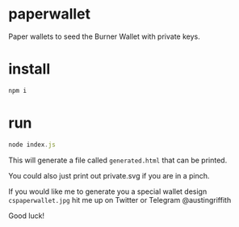 # paperwallet
Paper wallets to seed the Burner Wallet with private keys.

# install
```javascript
npm i
```

# run 
```javascript
node index.js
```

This will generate a file called `generated.html` that can be printed. 

You could also just print out private.svg if you are in a pinch. 

If you would like me to generate you a special wallet design `cspaperwallet.jpg` hit me up on Twitter or Telegram @austingriffith

Good luck!
